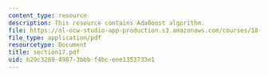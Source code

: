 ```yaml
---
content_type: resource
description: This resource contains AdaBoost algorithm.
file: https://ol-ocw-studio-app-production.s3.amazonaws.com/courses/18-443-statistics-for-applications-fall-2006/b29c328949873bbbf4bceee1353733e1_section17.pdf
file_type: application/pdf
resourcetype: Document
title: section17.pdf
uid: b29c3289-4987-3bbb-f4bc-eee1353733e1
---
```

